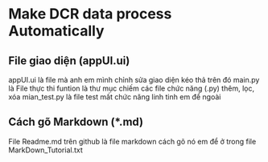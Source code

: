 # **Make DCR data process Automatically**
## File giao diện (appUI.ui)
appUI.ui là file mà anh em mình chỉnh sửa giao diện kéo thả trên đó
main.py là File thực thi 
funtion là thư mục chiếm các file chức năng (.py) thêm, lọc, xóa
mian_test.py là file test mất chức năng linh tinh em để ngoài
## Cách gõ Markdown (*.md)
File Readme.md trên github là file markdown cách gõ nó em để ở trong file MarkDown_Tutorial.txt